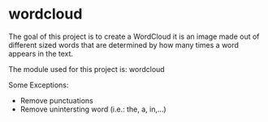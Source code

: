 # wordcloud
The goal of this project is to create a WordCloud
it is an image made out of different sized words that are determined by how many times a word appears in the text.

The module used for this project is: wordcloud

Some Exceptions:
- Remove punctuations
- Remove unintersting word (i.e.: the, a, in,...)